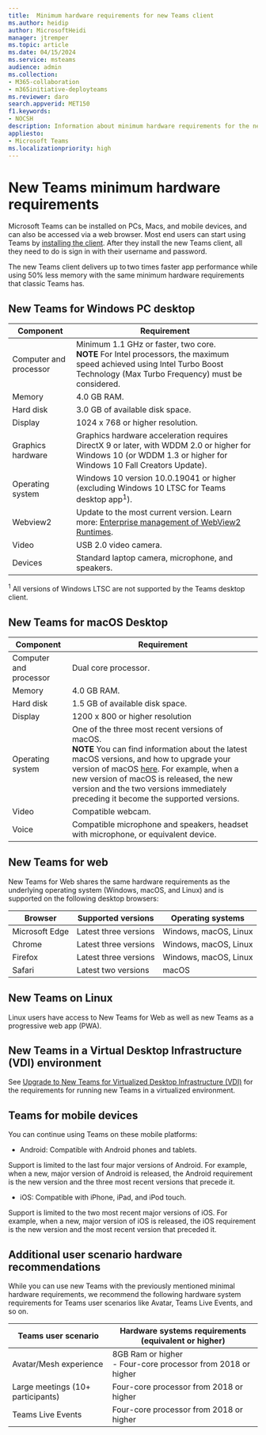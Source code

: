 ```yaml
---
title:  Minimum hardware requirements for new Teams client
ms.author: heidip
author: MicrosoftHeidi
manager: jtremper
ms.topic: article
ms.date: 04/15/2024
ms.service: msteams
audience: admin
ms.collection: 
- M365-collaboration
- m365initiative-deployteams
ms.reviewer: daro
search.appverid: MET150
f1.keywords:
- NOCSH
description: Information about minimum hardware requirements for the new Teams client, what customers will need to be able to install and use the new Teams client.
appliesto: 
- Microsoft Teams
ms.localizationpriority: high
---
```


# New Teams minimum hardware requirements

Microsoft Teams can be installed on PCs, Macs, and mobile devices, and can also be accessed via a web browser. Most end users can start using Teams by [installing the client](https://www.microsoft.com/microsoft-teams/download-app). After they install the new Teams client, all they need to do is sign in with their username and password.

The new Teams client delivers up to two times faster app performance while using 50% less memory with the same minimum hardware requirements that classic Teams has.

## New Teams for Windows PC desktop

|Component              |Requirement                                                                                |
|-----------------------|-------------------------------------------------------------------------------------------|
|Computer and processor |Minimum 1.1 GHz or faster, two core.</br>**NOTE** For Intel processors, the maximum speed achieved using Intel Turbo Boost Technology (Max Turbo Frequency) must be considered. |
|Memory                 |4.0 GB RAM.                                                                                |
|Hard disk              |3.0 GB of available disk space.                                                            |
|Display                |1024 x 768 or higher resolution.                                                           |
|Graphics hardware      |Graphics hardware acceleration requires DirectX 9 or later, with WDDM 2.0 or higher for Windows 10 (or WDDM 1.3 or higher for Windows 10 Fall Creators Update). |
|Operating system       |Windows 10 version 10.0.19041 or higher (excluding Windows 10 LTSC for Teams desktop app<sup>1</sup>). |
|Webview2               |Update to the most current version. Learn more: [Enterprise management of WebView2 Runtimes](/microsoft-edge/webview2/concepts/enterprise). |
|Video                  |USB 2.0 video camera.                                                                      |
|Devices                |Standard laptop camera, microphone, and speakers.                                          |

<sup>1</sup> All versions of Windows LTSC are not supported by the Teams desktop client.

## New Teams for macOS Desktop

|Component              |Requirement                                                                        |
|-----------------------|-----------------------------------------------------------------------------------|
|Computer and processor |Dual core processor.                                                               |
|Memory                 |4.0 GB RAM.                                                                        |
|Hard disk              |1.5 GB of available disk space.                                                    |
|Display                |1200 x 800 or higher resolution                                                    |
|Operating system       |One of the three most recent versions of macOS.</br>**NOTE** You can find information about the latest macOS versions, and how to upgrade your version of macOS [here](https://support.apple.com/HT201260). For example, when a new version of macOS is released, the new version and the two versions immediately preceding it become the supported versions.   |
|Video                  |Compatible webcam.                                                                 |
|Voice                  |Compatible microphone and speakers, headset with microphone, or equivalent device. |

## New Teams for web

New Teams for Web shares the same hardware requirements as the underlying operating system (Windows, macOS, and Linux) and is supported on the following desktop browsers:

|Browser        |Supported versions    |Operating systems     |
|---------------|----------------------|----------------------|
|Microsoft Edge |Latest three versions |Windows, macOS, Linux |
|Chrome         |Latest three versions |Windows, macOS, Linux |
|Firefox        |Latest three versions |Windows, macOS, Linux |
|Safari         |Latest two versions   |macOS                 |

## New Teams on Linux

Linux users have access to New Teams for Web as well as new Teams as a progressive web app (PWA).

## New Teams in a Virtual Desktop Infrastructure (VDI) environment

See [Upgrade to New Teams for Virtualized Desktop Infrastructure (VDI)](new-teams-vdi-requirements-deploy.md) for the requirements for running new Teams in a virtualized environment.

## Teams for mobile devices

You can continue using Teams on these mobile platforms:

- Android: Compatible with Android phones and tablets.

Support is limited to the last four major versions of Android. For example, when a new, major version of Android is released, the Android requirement is the new version and the three most recent versions that precede it.

- iOS: Compatible with iPhone, iPad, and iPod touch.

Support is limited to the two most recent major versions of iOS. For example, when a new, major version of iOS is released, the iOS requirement is the new version and the most recent version that preceded it.

## Additional user scenario hardware recommendations

While you can use new Teams with the previously mentioned minimal hardware requirements, we recommend the following hardware system requirements for Teams user scenarios like Avatar, Teams Live Events, and so on.

|Teams user scenario               |Hardware systems requirements (equivalent or higher)              |
|----------------------------------|------------------------------------------------------------------|
|Avatar/Mesh experience            |8GB Ram or higher</br>- Four-core processor from 2018 or higher |
|Large meetings (10+ participants) |Four-core processor from 2018 or higher                         |
|Teams Live Events                 |Four-core processor from 2018 or higher                         |
